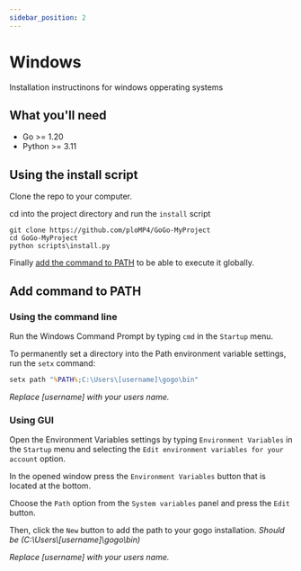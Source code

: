 ```yaml
---
sidebar_position: 2
---
```


# Windows

Installation instructinons for windows opperating systems

## What you'll need

- Go >= 1.20
- Python >= 3.11

## Using the install script

Clone the repo to your computer.

cd into the project directory and run the `install` script

```
git clone https://github.com/ploMP4/GoGo-MyProject
cd GoGo-MyProject
python scripts\install.py
```

Finally [add the command to PATH](#add-command-to-path) to be able to execute it globally.

## Add command to PATH

### Using the command line

Run the Windows Command Prompt by typing `cmd` in the `Startup` menu.

To permanently set a directory into the Path environment variable settings, run the `setx` command:

```cmd
setx path "%PATH%;C:\Users\[username]\gogo\bin"
```

_Replace [username] with your users name._

### Using GUI

Open the Environment Variables settings by typing `Environment Variables` in the `Startup` menu and selecting the `Edit environment variables for your account` option.

In the opened window press the `Environment Variables` button that is located at the bottom.

Choose the `Path` option from the `System variables` panel and press the `Edit` button.

Then, click the `New` button to add the path to your gogo installation. _Should be (C:\Users\\[username]\gogo\bin)_

_Replace [username] with your users name._
